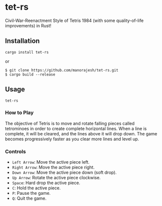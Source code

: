 # tet-rs
Civil-War-Reenactment Style of Tetris 1984 (with some quality-of-life improvements) in Rust!

## Installation
```shell
cargo install tet-rs
```
or
```shell
$ git clone https://github.com/manorajesh/tet-rs.git
$ cargo build --release
```

## Usage
```shell
tet-rs
```

### How to Play
The objective of Tetris is to move and rotate falling pieces called tetrominoes in order to create complete horizontal lines. When a line is complete, it will be cleared, and the lines above it will drop down. The game becomes progressively faster as you clear more lines and level up.

### Controls
* `Left Arrow`: Move the active piece left.
* `Right Arrow`: Move the active piece right.
* `Down Arrow`: Move the active piece down (soft drop).
* `Up Arrow`: Rotate the active piece clockwise.
* `Space`: Hard drop the active piece.
* `C`: Hold the active piece.
* `P`: Pause the game.
* `Q`: Quit the game.